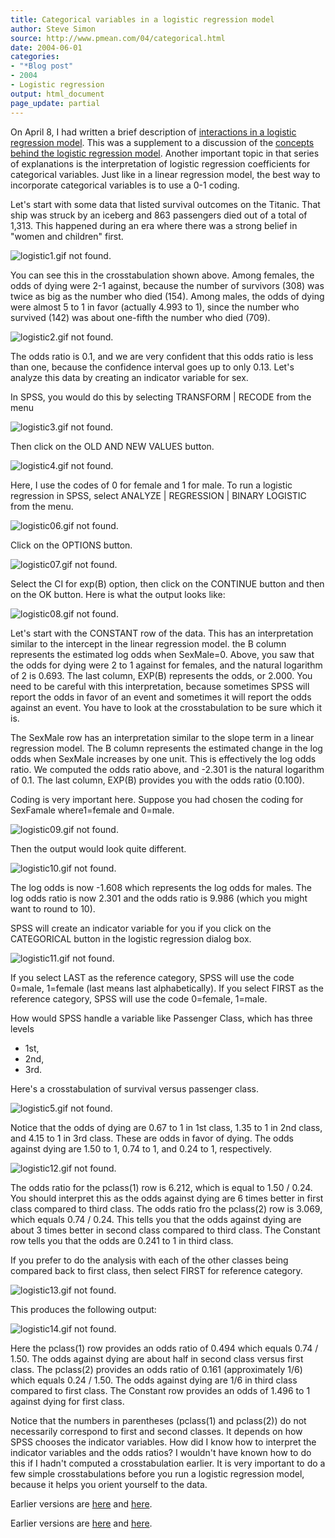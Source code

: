 ```yaml
---
title: Categorical variables in a logistic regression model
author: Steve Simon
source: http://www.pmean.com/04/categorical.html
date: 2004-06-01
categories:
- "*Blog post"
- 2004
- Logistic regression
output: html_document
page_update: partial
---
```

On April 8, I had written a brief description of [interactions in a
logistic regression model](interactions.html). This was a supplement to
a discussion of the [concepts behind the logistic regression
model](../model/logist_concepts.asp). Another important topic in that
series of explanations is the interpretation of logistic regression
coefficients for categorical variables. Just like in a linear regression
model, the best way to incorporate categorical variables is to use a 0-1
coding.

Let's start with some data that listed survival outcomes on the
Titanic. That ship was struck by an iceberg and 863 passengers died out
of a total of 1,313. This happened during an era where there was a
strong belief in "women and children" first.

![logistic1.gif not found.](http://www.pmean.com/new-images/04/categorical01.png)

You can see this in the crosstabulation shown above. Among females, the
odds of dying were 2-1 against, because the number of survivors (308)
was twice as big as the number who died (154). Among males, the odds of
dying were almost 5 to 1 in favor (actually 4.993 to 1), since the
number who survived (142) was about one-fifth the number who died (709).

![logistic2.gif not found.](http://www.pmean.com/new-images/04/categorical02.png)

The odds ratio is 0.1, and we are very confident that this odds ratio is
less than one, because the confidence interval goes up to only 0.13.
Let's analyze this data by creating an indicator variable for sex.

In SPSS, you would do this by selecting TRANSFORM | RECODE from the
menu

![logistic3.gif not found.](http://www.pmean.com/new-images/04/categorical03.png)

Then click on the OLD AND NEW VALUES button.

![logistic4.gif not found.](http://www.pmean.com/new-images/04/categorical04.png)

Here, I use the codes of 0 for female and 1 for male. To run a logistic
regression in SPSS, select ANALYZE | REGRESSION | BINARY LOGISTIC from
the menu.

![logistic06.gif not found.](http://www.pmean.com/new-images/04/categorical05.png)

Click on the OPTIONS button.

![logistic07.gif not found.](http://www.pmean.com/new-images/04/categorical06.png)

Select the CI for exp(B) option, then click on the CONTINUE button and
then on the OK button. Here is what the output looks like:

![logistic08.gif not found.](http://www.pmean.com/new-images/04/categorical07.png)

Let's start with the CONSTANT row of the data. This has an
interpretation similar to the intercept in the linear regression model.
the B column represents the estimated log odds when SexMale=0. Above,
you saw that the odds for dying were 2 to 1 against for females, and the
natural logarithm of 2 is 0.693. The last column, EXP(B) represents the
odds, or 2.000. You need to be careful with this interpretation, because
sometimes SPSS will report the odds in favor of an event and sometimes
it will report the odds against an event. You have to look at the
crosstabulation to be sure which it is.

The SexMale row has an interpretation similar to the slope term in a
linear regression model. The B column represents the estimated change in
the log odds when SexMale increases by one unit. This is effectively the
log odds ratio. We computed the odds ratio above, and -2.301 is the
natural logarithm of 0.1. The last column, EXP(B) provides you with the
odds ratio (0.100).

Coding is very important here. Suppose you had chosen the coding for
SexFamale where1=female and 0=male.

![logistic09.gif not found.](http://www.pmean.com/new-images/04/categorical08.png)

Then the output would look quite different.

![logistic10.gif not found.](http://www.pmean.com/new-images/04/categorical09.png)

The log odds is now -1.608 which represents the log odds for males. The
log odds ratio is now 2.301 and the odds ratio is 9.986 (which you might
want to round to 10).

SPSS will create an indicator variable for you if you click on the
CATEGORICAL button in the logistic regression dialog box.

![logistic11.gif not found.](http://www.pmean.com/new-images/04/categorical10.png)

If you select LAST as the reference category, SPSS will use the code
0=male, 1=female (last means last alphabetically). If you select FIRST
as the reference category, SPSS will use the code 0=female, 1=male.

How would SPSS handle a variable like Passenger Class, which has three
levels

-   1st,
-   2nd,
-   3rd.

Here's a crosstabulation of survival versus passenger class.

![logistic5.gif not found.](http://www.pmean.com/new-images/04/categorical11.png)

Notice that the odds of dying are 0.67 to 1 in 1st class, 1.35 to 1 in
2nd class, and 4.15 to 1 in 3rd class. These are odds in favor of dying.
The odds against dying are 1.50 to 1, 0.74 to 1, and 0.24 to 1,
respectively.

![logistic12.gif not found.](http://www.pmean.com/new-images/04/categorical12.png)

The odds ratio for the pclass(1) row is 6.212, which is equal to 1.50 /
0.24. You should interpret this as the odds against dying are 6 times
better in first class compared to third class. The odds ratio fro the
pclass(2) row is 3.069, which equals 0.74 / 0.24. This tells you that
the odds against dying are about 3 times better in second class compared
to third class. The Constant row tells you that the odds are 0.241 to 1
in third class.

If you prefer to do the analysis with each of the other classes being
compared back to first class, then select FIRST for reference category.

![logistic13.gif not found.](http://www.pmean.com/new-images/04/categorical13.png)

  This produces the following output:

![logistic14.gif not found.](http://www.pmean.com/new-images/04/categorical14.png)

Here the pclass(1) row provides an odds ratio of 0.494 which equals 0.74
/ 1.50. The odds against dying are about half in second class versus
first class. The pclass(2) provides an odds ratio of 0.161
(approximately 1/6) which equals 0.24 / 1.50. The odds against dying are
1/6 in third class compared to first class. The Constant row provides an
odds of 1.496 to 1 against dying for first class.

Notice that the numbers in parentheses (pclass(1) and pclass(2)) do not
necessarily correspond to first and second classes. It depends on how
SPSS chooses the indicator variables. How did I know how to interpret
the indicator variables and the odds ratios? I wouldn't have known how
to do this if I hadn't computed a crosstabulation earlier. It is very
important to do a few simple crosstabulations before you run a logistic
regression model, because it helps you orient yourself to the data.

Earlier versions are [here][sim1] and [here][sim2].

Earlier versions are [here][sim1] and [here][sim2].

[sim1]: http://www.pmean.com/04/categorical.html
[sim2]: http://new.pmean.com/categorical-iv/


